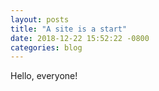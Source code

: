 ```yaml
---
layout: posts
title: "A site is a start"
date: 2018-12-22 15:52:22 -0800
categories: blog
---
```


Hello, everyone!

